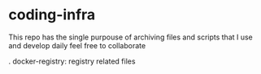 # coding-infra

This repo has the single purpouse of archiving files and scripts that I use and develop daily feel free to collaborate

  . docker-registry: registry related files
